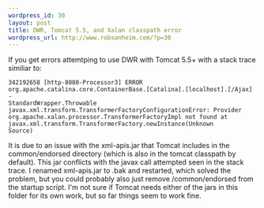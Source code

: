 ```yaml
--- 
wordpress_id: 30
layout: post
title: DWR, Tomcat 5.5, and Xalan classpath error
wordpress_url: http://www.robsanheim.com/?p=30
---
```

If you get errors attemtping to use DWR with Tomcat 5.5+ with a stack trace similiar to:

<code>342192658 [http-8080-Processor3] ERROR org.apache.catalina.core.ContainerBase.[Catalina].[localhost].[/Ajax]  - StandardWrapper.Throwable
javax.xml.transform.TransformerFactoryConfigurationError: Provider org.apache.xalan.processor.TransformerFactoryImpl not found
	at javax.xml.transform.TransformerFactory.newInstance(Unknown Source)</code>

It is due to an issue with the xml-apis.jar that Tomcat includes in the common/endorsed directory (which is also in the tomcat classpath by default).  This jar conflicts with the javax call attempted seen in the stack trace.  I renamed xml-apis.jar to .bak and restarted, which solved the problem, but you could probably also just remove /common/endorsed from the startup script.  I'm not sure if Tomcat needs either of the jars in this folder for its own work, but so far things seem to work fine.
